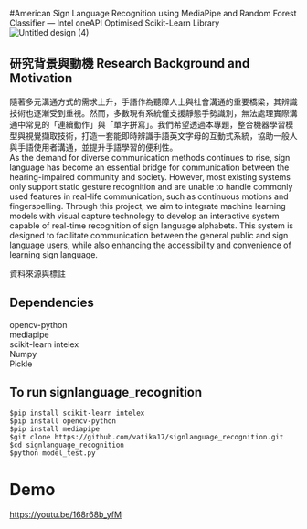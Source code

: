 #American Sign Language Recognition using MediaPipe and Random Forest Classifier — Intel oneAPI Optimised Scikit-Learn Library
![Untitled design (4)](https://user-images.githubusercontent.com/100186186/226212948-2793b61d-1fba-4f6e-b0be-ad526b263154.png)
## 研究背景與動機 Research Background and Motivation
隨著多元溝通方式的需求上升，手語作為聽障人士與社會溝通的重要橋梁，其辨識技術也逐漸受到重視。然而，多數現有系統僅支援靜態手勢識別，無法處理實際溝通中常見的「連續動作」與「單字拼寫」。我們希望透過本專題，整合機器學習模型與視覺擷取技術，打造一套能即時辨識手語英文字母的互動式系統，協助一般人與手語使用者溝通，並提升手語學習的便利性。<br>
As the demand for diverse communication methods continues to rise, sign language has become an essential bridge for communication between the hearing-impaired community and society. However, most existing systems only support static gesture recognition and are unable to handle commonly used features in real-life communication, such as continuous motions and fingerspelling. Through this project, we aim to integrate machine learning models with visual capture technology to develop an interactive system capable of real-time recognition of sign language alphabets. This system is designed to facilitate communication between the general public and sign language users, while also enhancing the accessibility and convenience of learning sign language.<br>

資料來源與標註
## Dependencies
opencv-python<br>
mediapipe<br>
scikit-learn intelex<br>
Numpy<br>
Pickle<br>
## To run signlanguage_recognition
~~~~
$pip install scikit-learn intelex
$pip install opencv-python
$pip install mediapipe
$git clone https://github.com/vatika17/signlanguage_recognition.git
$cd signlanguage_recognition
$python model_test.py
~~~~
# Demo
https://youtu.be/168r68b_yfM
